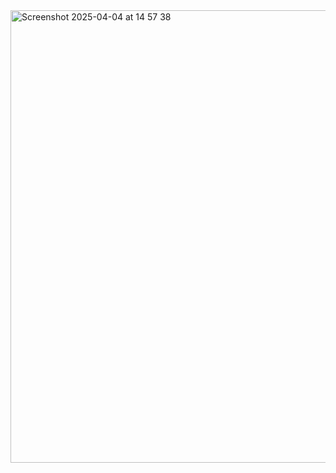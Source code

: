 
<img width="724" alt="Screenshot 2025-04-04 at 14 57 38" src="https://github.com/user-attachments/assets/6bcfcf89-78e7-4766-bc32-e7b9fe5d7e5c" />
